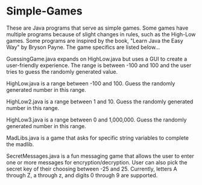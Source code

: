# Simple-Games
These are Java programs that serve as simple games. Some games have multiple programs because of slight changes in rules, such as the High-Low
games. Some programs are inspired by the book, "Learn Java the Easy Way" by Bryson Payne. The game specifics are listed below...

GuessingGame.java expands on HighLow.java but uses a GUI to create a user-friendly experience. The range is between -100 and 100 and the user tries to guess the randomly
generated value.

HighLow.java is a range between -100 and 100. Guess the randomly generated number in this range.

HighLow2.java is a range between 1 and 10. Guess the randomly generated number in this range.

HighLow3.java is a range between 0 and 1,000,000. Guess the randomly generated number in this range.

MadLibs.java is a game that asks for specific string variables to complete the madlib.

SecretMessages.java is a fun messaging game that allows the user to enter one or more messages for encryption/decryption. User can also pick the secret key of their 
choosing between -25 and 25. Currently, letters A through Z, a through z, and digits 0 through 9 are supported.
